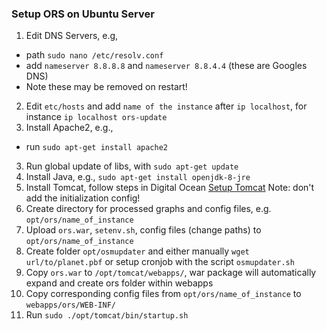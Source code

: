 ### Setup ORS on Ubuntu Server
1. Edit DNS Servers, e.g,
- path `sudo nano /etc/resolv.conf`
- add `nameserver 8.8.8.8` and `nameserver 8.8.4.4` (these are Googles DNS)
- Note these may be removed on restart!
2. Edit `etc/hosts` and add `name of the instance` after `ip localhost`, for instance `ip localhost ors-update`
2. Install Apache2, e.g.,
- run `sudo apt-get install apache2`
3. Run global update of libs, with `sudo apt-get update`
3. Install Java, e.g., `sudo apt-get install openjdk-8-jre`
4. Install Tomcat, follow steps in Digital Ocean [Setup Tomcat](https://www.digitalocean.com/community/tutorials/how-to-install-apache-tomcat-8-on-ubuntu-14-04) Note: don't add the initialization config!
5. Create directory for processed graphs and config files, e.g. `opt/ors/name_of_instance`
6. Upload `ors.war`, `setenv.sh`, config files (change paths) to `opt/ors/name_of_instance`
7. Create folder `opt/osmupdater` and either manually `wget url/to/planet.pbf` or setup cronjob with the script `osmupdater.sh`
8. Copy `ors.war` to `/opt/tomcat/webapps/`, war package will automatically expand and create ors folder within webapps
9. Copy corresponding config files from `opt/ors/name_of_instance` to `webapps/ors/WEB-INF/`
10. Run `sudo ./opt/tomcat/bin/startup.sh`  
